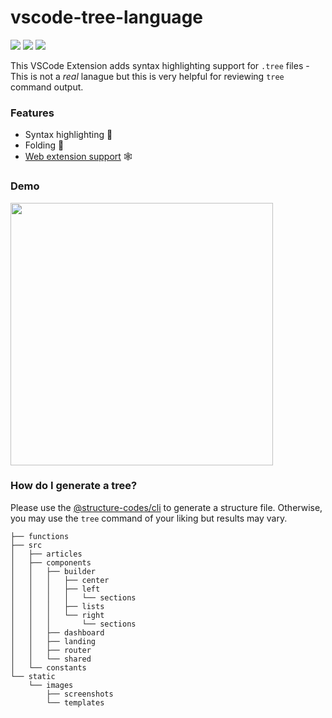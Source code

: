 # vscode-tree-language

[![](https://vsmarketplacebadge.apphb.com/version-short/CTC.vscode-tree-extension.svg)](https://marketplace.visualstudio.com/items?itemName=CTC.vscode-tree-extension)
[![](https://vsmarketplacebadge.apphb.com/downloads-short/CTC.vscode-tree-extension.svg)](https://marketplace.visualstudio.com/items?itemName=CTC.vscode-tree-extension)
[![](https://vsmarketplacebadge.apphb.com/rating-short/CTC.vscode-tree-extension.svg)](https://marketplace.visualstudio.com/items?itemName=CTC.vscode-tree-extension)


This VSCode Extension adds syntax highlighting support for `.tree` files - This is not a _real_ lanague but this is very helpful for reviewing `tree` command output.

### Features
- Syntax highlighting 💅
- Folding 🤏
- [Web extension support](https://code.visualstudio.com/api/extension-guides/web-extensions) 🕸

### Demo
<img src="https://user-images.githubusercontent.com/996134/139699698-4f1baec9-4ea8-422d-9a22-0a7a1f23f901.gif" width="420">

### How do I generate a tree?

Please use the [@structure-codes/cli](https://github.com/structure-codes/cli) to generate a structure file. Otherwise, you may use the `tree` command of your liking but results may vary.

```
├── functions
├── src
│	├── articles
│	├── components
│	│	├── builder
│	│	│	├── center
│	│	│	├── left
│	│	│	│	└── sections
│	│	│	├── lists
│	│	│	└── right
│	│	│		└── sections
│	│	├── dashboard
│	│	├── landing
│	│	├── router
│	│	└── shared
│	└── constants
└── static
	└── images
		├── screenshots
		└── templates
```
